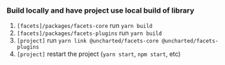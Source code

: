 ### Build locally and have project use local build of library
1. `[facets]/packages/facets-core` run `yarn build`
2. `[facets]/packages/facets-plugins` run `yarn build`
3. `[project]` run `yarn link @uncharted/facets-core @uncharted/facets-plugins`
4. `[project]` restart the project (`yarn start`, `npm start`, etc)
